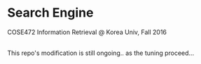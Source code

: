 # Search Engine
COSE472 Information Retrieval @ Korea Univ, Fall 2016  

<br>
This repo's modification is still ongoing.. as the tuning proceed... 

